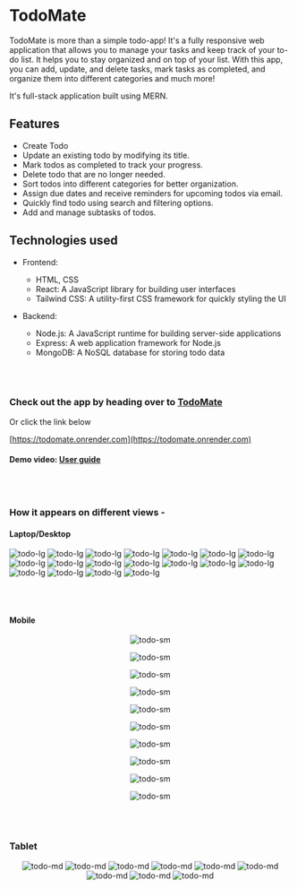 # TodoMate

TodoMate is more than a simple todo-app! 
It's a fully responsive web application that allows you to manage your tasks and keep track of your to-do list. 
It helps you to stay organized and on top of your list. With this app, you can add, update, and delete tasks, mark tasks as completed, and organize them into different categories and much more!

It's full-stack application built using MERN.


## Features

- Create Todo
- Update an existing todo by modifying its title.
- Mark todos as completed to track your progress.
- Delete todo that are no longer needed.
- Sort todos into different categories for better organization.
- Assign due dates and receive reminders for upcoming todos via email.
- Quickly find todo using search and filtering options.
- Add and manage subtasks of todos.


## Technologies used

- Frontend:
  - HTML, CSS
  - React: A JavaScript library for building user interfaces
  - Tailwind CSS: A utility-first CSS framework for quickly styling the UI

- Backend:
  - Node.js: A JavaScript runtime for building server-side applications
  - Express: A web application framework for Node.js
  - MongoDB: A NoSQL database for storing todo data


<br>
<br>

### Check out the app by heading over to [TodoMate](https://todomate.onrender.com) 

Or click the link below 

[https://todomate.onrender.com](https://todomate.onrender.com) 



#### Demo video: [User guide](https://drive.google.com/file/d/1Aj1V2R_kYhvOT-MvcGhfPGyBOl5D8Csx/view) 


<br>
<br>


### How it appears on different views -

#### Laptop/Desktop 

![todo-lg](./images/todo-lg.png)
![todo-lg](./images/todo-lg-2.png)
![todo-lg](./images/todo-lg-3.png)
![todo-lg](./images/todo-lg-4.png)
![todo-lg](./images/todo-lg-5.png)
![todo-lg](./images/todo-lg-6.png)
![todo-lg](./images/todo-lg-7.png)
![todo-lg](./images/todo-lg-8.png)
![todo-lg](./images/todo-lg-9.png)
![todo-lg](./images/todo-lg-10.png)
![todo-lg](./images/todo-lg-11.png)
![todo-lg](./images/todo-lg-12.png)
![todo-lg](./images/todo-lg-13.png)
![todo-lg](./images/todo-lg-14.png)
![todo-lg](./images/todo-lg-15.png)
![todo-lg](./images/todo-lg-16.png)
![todo-lg](./images/todo-lg-17.png)
![todo-lg](./images/todo-lg-18.png)

<br>
<br>

#### Mobile 

<div align="center">

![todo-sm](./images/todo-sm-2.png)

![todo-sm](./images/todo-sm-3.png)

![todo-sm](./images/todo-sm-4.png)

![todo-sm](./images/todo-sm-5.png)

![todo-sm](./images/todo-sm-6.png)

![todo-sm](./images/todo-sm-7.png)

![todo-sm](./images/todo-sm-8.png)

![todo-sm](./images/todo-sm-9.png)

![todo-sm](./images/todo-sm-10.png)

![todo-sm](./images/todo-sm-11.png)

</div>


<br>
<br>

### Tablet

<div align="center">

![todo-md](./images/todo-md.png)
![todo-md](./images/todo-md-2.png)
![todo-md](./images/todo-md-3.png)
![todo-md](./images/todo-md-4.png)
![todo-md](./images/todo-md-5.png)
![todo-md](./images/todo-md-6.png)
![todo-md](./images/todo-md-7.png)
![todo-md](./images/todo-md-8.png)
![todo-md](./images/todo-md-9.png)

</div>
